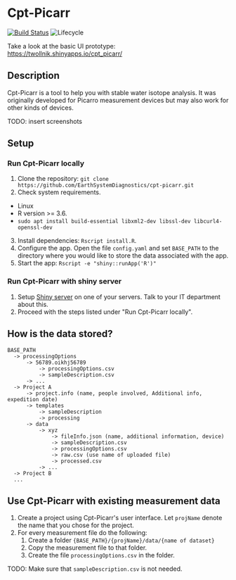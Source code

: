 # Cpt-Picarr

[![Build Status](https://travis-ci.org/EarthSystemDiagnostics/cpt-picarr.svg?branch=master)](https://travis-ci.org/EarthSystemDiagnostics/cpt-picarr)
![Lifecycle](https://img.shields.io/badge/lifecycle-experimental-orange)

Take a look at the basic UI prototype: https://twollnik.shinyapps.io/cpt_picarr/ 

## Description

Cpt-Picarr is a tool to help you with stable water isotope analysis. It was originally developed 
for Picarro measurement devices but may also work for other kinds of devices.

TODO: insert screenshots

## Setup

### Run Cpt-Picarr locally

1. Clone the repository: `git clone https://github.com/EarthSystemDiagnostics/cpt-picarr.git`
2. Check system requirements.
  - Linux
  - R version >= 3.6.
  - `sudo apt install build-essential libxml2-dev libssl-dev libcurl4-openssl-dev`
3. Install dependencies: `Rscript install.R`.
4. Configure the app. Open the file `config.yaml` and set `BASE_PATH` to the directory where you would 
   like to store the data associated with the app.
5. Start the app: `Rscript -e "shiny::runApp('R')"`

### Run Cpt-Picarr with shiny server

1. Setup [Shiny server](https://www.rstudio.com/products/shiny/shiny-server/) on one of your servers.
   Talk to your IT department about this.
2. Proceed with the steps listed under "Run Cpt-Picarr locally".
 

## How is the data stored?

```
BASE_PATH
  -> processingOptions
      -> 56789.oikhj56789
          -> processingOptions.csv
          -> sampleDescription.csv
      -> ...
  -> Project A
      -> project.info (name, people involved, Additional info, expedition date)
      -> templates
          -> sampleDescription
          -> processing
      -> data
          -> xyz
              -> fileInfo.json (name, additional information, device)
              -> sampleDescription.csv
              -> processingOptions.csv
              -> raw.csv (use name of uploaded file)
              -> processed.csv
          -> ...
  -> Project B
  ...
```

## Use Cpt-Picarr with existing measurement data

1. Create a project using Cpt-Picarr's user interface. Let `projName` denote the name that you chose for the project.
2. For every measurement file do the following:
    1. Create a folder `{BASE_PATH}/{projName}/data/{name of dataset}`
    2. Copy the measurement file to that folder.
    3. Create the file `processingOptions.csv` in the folder.

TODO: Make sure that `sampleDescription.csv` is not needed.
